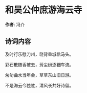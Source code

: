# 和吴公仲庶游海云寺

**作者**: 冯介

## 诗词内容

及时行乐慰刀州，晓背重城信马头。

彩石散随香被去，芳尘纷逐钿车流。

匆匆曲水当年会，草草东山旧日游。

不是海云今独胜，清风长共好诗留。

